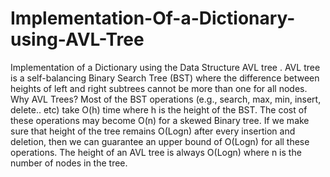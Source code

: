 # Implementation-Of-a-Dictionary-using-AVL-Tree
Implementation of a Dictionary using the Data Structure AVL tree . 
AVL tree is a self-balancing Binary Search Tree (BST) where the difference between heights of left and right subtrees cannot be more than one for all nodes.
Why AVL Trees?
Most of the BST operations (e.g., search, max, min, insert, delete.. etc) take O(h) time where h is the height of the BST. The cost of these operations may become O(n) for a skewed Binary tree. If we make sure that height of the tree remains O(Logn) after every insertion and deletion, then we can guarantee an upper bound of O(Logn) for all these operations. The height of an AVL tree is always O(Logn) where n is the number of nodes in the tree.
